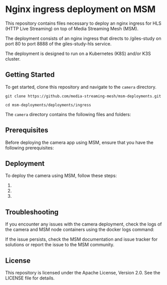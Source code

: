 # Nginx ingress deployment on MSM

This repository contains files necessary to deploy an nginx ingress for HLS (HTTP Live Streaming) on top of Media Streaming Mesh (MSM). 

The deployment consists of an nginx ingress that directs to /giles-study on port 80 to port 8888 of the giles-study-hls service.

The deployment is designed to run on a Kubernetes (K8S) and/or K3S cluster.

## Getting Started
To get started, clone this repository and navigate to the `camera` directory.

`git clone https://github.com/media-streaming-mesh/msm-deployments.git`

`cd msm-deployments/deployments/ingress`

The `camera` directory contains the following files and folders:



## Prerequisites

Before deploying the camera app using MSM, ensure that you have the following prerequisites:


## Deployment
To deploy the camera using MSM, follow these steps:

1. 
2.
3.

## Troubleshooting
If you encounter any issues with the camera deployment, check the logs of the camera and MSM node containers using the docker logs command:


If the issue persists, check the MSM documentation and issue tracker for solutions or report the issue to the MSM community.

## License
This repository is licensed under the Apache License, Version 2.0. See the LICENSE file for details.
